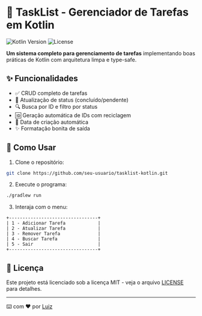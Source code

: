 # 📝 TaskList - Gerenciador de Tarefas em Kotlin

![Kotlin Version](https://img.shields.io/badge/Kotlin-1.8+-blueviolet)
![License](https://img.shields.io/badge/License-MIT-green)

**Um sistema completo para gerenciamento de tarefas** implementando boas práticas de Kotlin com arquitetura limpa e type-safe.

## ✨ Funcionalidades

- ✅ CRUD completo de tarefas
- 🔄 Atualização de status (concluído/pendente)
- 🔍 Busca por ID e filtro por status
- 🆔 Geração automática de IDs com reciclagem
- 📅 Data de criação automática
- ✨ Formatação bonita de saída

## 🚀 Como Usar

1. Clone o repositório:
```bash
git clone https://github.com/seu-usuario/tasklist-kotlin.git
```

2. Execute o programa:
```bash
./gradlew run
```

3. Interaja com o menu:

```
+---------------------------------+
| 1 - Adicionar Tarefa            |
| 2 - Atualizar Tarefa            |
| 3 - Remover Tarefa              |
| 4 - Buscar Tarefa               |
| 5 - Sair                        |
+---------------------------------+
```

## 📄 Licença

Este projeto está licenciado sob a licença MIT - veja o arquivo [LICENSE](LICENSE) para detalhes.

---

⌨️ com ❤️ por [Luiz](https://github.com/luizgcoder)
